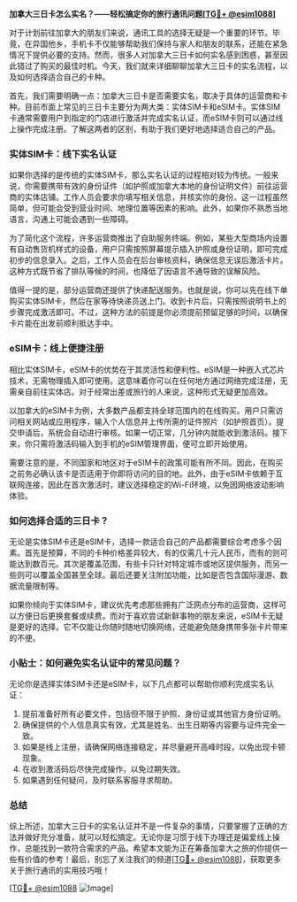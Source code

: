 **加拿大三日卡怎么实名？——轻松搞定你的旅行通讯问题[[TG💪+ @esim1088](https://t.me/s/esim1088)]**

对于计划前往加拿大的朋友们来说，通讯工具的选择无疑是一个重要的环节。毕竟，在异国他乡，手机卡不仅能够帮助我们保持与家人和朋友的联系，还能在紧急情况下提供必要的支持。然而，很多人对加拿大三日卡如何实名感到困惑，甚至因此错过了购买的最佳时机。今天，我们就来详细聊聊加拿大三日卡的实名流程，以及如何选择适合自己的卡种。

首先，我们需要明确一点：加拿大三日卡是否需要实名，取决于具体的运营商和卡种。目前市面上常见的三日卡主要分为两大类：实体SIM卡和eSIM卡。实体SIM卡通常需要用户到指定的门店进行激活并完成实名认证，而eSIM卡则可以通过线上操作完成注册。了解这两者的区别，有助于我们更好地选择适合自己的产品。

### 实体SIM卡：线下实名认证

如果你选择的是传统的实体SIM卡，那么实名认证的过程相对较为传统。一般来说，你需要携带有效的身份证件（如护照或加拿大本地的身份证明文件）前往运营商的实体店铺。工作人员会要求你填写相关信息，并核实你的身份。这一过程虽然简单，但可能会受到营业时间、地理位置等因素的影响。此外，如果你不熟悉当地语言，沟通上可能会遇到一些障碍。

为了简化这个流程，许多运营商推出了自助服务终端。例如，某些大型商场内设置有自动售货机样式的设备，用户只需按照屏幕提示插入护照或身份证明，即可完成初步的信息录入。之后，工作人员会在后台审核资料，确保信息无误后激活卡片。这种方式既节省了排队等候的时间，也降低了因语言不通导致的误解风险。

值得一提的是，部分运营商还提供了快递配送服务。也就是说，你可以先在线下单购买实体SIM卡，然后在家等待快递员送上门。收到卡片后，只需按照说明书上的步骤完成激活即可。不过，这种方法的前提是你必须提前预留足够的时间，以确保卡片能在出发前顺利抵达手中。

### eSIM卡：线上便捷注册

相比实体SIM卡，eSIM卡的优势在于其灵活性和便利性。eSIM是一种嵌入式芯片技术，无需物理插入即可使用。这意味着你可以在任何地方通过网络完成注册，无需亲自前往实体店。对于经常出差或旅行的人来说，这种形式无疑更加高效。

以加拿大的eSIM卡为例，大多数产品都支持全球范围内的在线购买。用户只需访问相关网站或应用程序，输入个人信息并上传所需的证件照片（如护照首页）。提交申请后，系统会自动进行审核。如果一切正常，几分钟内就能收到激活码。接下来，你只需将激活码输入到手机的eSIM管理界面，便可立即开始使用。

需要注意的是，不同国家和地区对于eSIM卡的政策可能有所不同。因此，在购买之前务必确认该卡是否适用于你即将访问的目的地。此外，由于eSIM卡依赖于互联网连接，因此在首次激活时，建议选择稳定的Wi-Fi环境，以免因网络波动影响体验。

### 如何选择合适的三日卡？

无论是实体SIM卡还是eSIM卡，选择一款适合自己的产品都需要综合考虑多个因素。首先是预算，不同的卡种价格差异较大，有的仅需几十元人民币，而有的则可能达到数百元。其次是覆盖范围，有些卡只针对特定城市或地区提供服务，而另一些则可以覆盖全国甚至全球。最后还要关注附加功能，比如是否包含国际漫游、数据流量限制等。

如果你倾向于实体SIM卡，建议优先考虑那些拥有广泛网点分布的运营商，这样可以方便日后更换套餐或续费。而对于喜欢尝试新鲜事物的朋友来说，eSIM卡无疑是更好的选择。它不仅能让你随时随地切换网络，还能避免随身携带多张卡片带来的不便。

### 小贴士：如何避免实名认证中的常见问题？

无论你是选择实体SIM卡还是eSIM卡，以下几点都可以帮助你顺利完成实名认证：

1. 提前准备好所有必要文件，包括但不限于护照、身份证或其他官方身份证明。
2. 确保提供的个人信息真实有效，尤其是姓名、出生日期等内容要与证件完全一致。
3. 如果是线上注册，请确保网络连接稳定，并尽量避开高峰时段，以免出现卡顿现象。
4. 在收到激活码后尽快完成操作，以免过期失效。
5. 如果遇到任何疑问，及时联系客服寻求帮助。

### 总结

综上所述，加拿大三日卡的实名认证并不是一件复杂的事情，只要掌握了正确的方法并做好充分准备，就可以轻松搞定。无论你是习惯于线下办理还是偏爱线上操作，总能找到一款符合需求的产品。希望本文能为正在筹备加拿大之旅的你提供一些有价值的参考！最后，别忘了关注我们的频道[[TG💪+ @esim1088](https://t.me/s/esim1088)]，获取更多关于旅行通讯的实用技巧哦！

[[TG💪+ @esim1088](https://t.me/s/esim1088) ![Image](https://i.postimg.cc/4NQfJmqS/Snipaste-2025-05-13-00-14-12.png)]